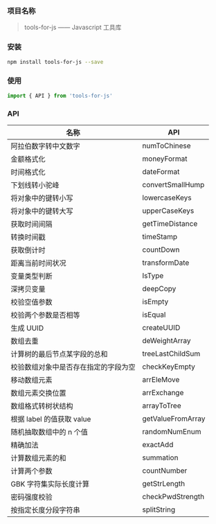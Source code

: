 ### 项目名称

> tools-for-js —— Javascript 工具库

### 安装

```sh
npm install tools-for-js --save
```

### 使用

```js
import { API } from 'tools-for-js'
```

### API

| 名称                                 | API               |
| ------------------------------------ | ----------------- |
| 阿拉伯数字转中文数字                 | numToChinese      |
| 金额格式化                           | moneyFormat       |
| 时间格式化                           | dateFormat        |
| 下划线转小驼峰                       | convertSmallHump  |
| 将对象中的键转小写                   | lowercaseKeys     |
| 将对象中的键转大写                   | upperCaseKeys     |
| 获取时间间隔                         | getTimeDistance   |
| 转换时间戳                           | timeStamp         |
| 获取倒计时                           | countDown         |
| 距离当前时间状况                     | transformDate     |
| 变量类型判断                         | IsType            |
| 深拷贝变量                           | deepCopy          |
| 校验空值参数                         | isEmpty           |
| 校验两个参数是否相等                 | isEqual           |
| 生成 UUID                            | createUUID        |
| 数组去重                             | deWeightArray     |
| 计算树的最后节点某字段的总和         | treeLastChildSum  |
| 校验数组对象中是否存在指定的字段为空 | checkKeyEmpty     |
| 移动数组元素                         | arrEleMove        |
| 数组元素交换位置                     | arrExchange       |
| 数组格式转树状结构                   | arrayToTree       |
| 根据 label 的值获取 value            | getValueFromArray |
| 随机抽取数组中的 n 个值              | randomNumEnum     |
| 精确加法                             | exactAdd          |
| 计算数组元素的和                     | summation         |
| 计算两个参数                         | countNumber       |
| GBK 字符集实际长度计算               | getStrLength      |
| 密码强度校验                         | checkPwdStrength  |
| 按指定长度分段字符串                 | splitString       |
